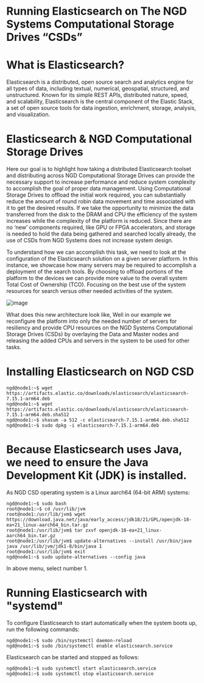 # Running Elasticsearch on The NGD Systems Computational Storage Drives  “CSDs”

# What is Elasticsearch? 
Elasticsearch is a distributed, open source search and analytics engine for all types of data, including textual, numerical, geospatial, structured, and unstructured. Known for its simple REST APIs, distributed nature, speed, and scalability, Elasticsearch is the central component of the Elastic Stack, a set of open source tools for data ingestion, enrichment, storage, analysis, and visualization.

# Elasticsearch & NGD Computational Storage Drives
Here our goal is to highlight how taking a distributed Elasticsearch toolset and distributing across NGD Computational Storage Drives can provide the necessary support to increase performance and reduce system complexity to accomplish the goal of proper data management. Using Computational Storage Drives to offload the initial work required, you can substantially reduce the amount of round robin data movement and time associated with it to get the desired results. If we take the opportunity to minimize the data transferred from the disk to the DRAM and CPU the efficiency of the system increases while the complexity of the platform is reduced. Since there are no ‘new’ components required, like GPU or FPGA accelerators, and storage is needed to hold the data being gathered and searched locally already, the use of CSDs from NGD Systems does not increase system design.

To understand how we can accomplish this task, we need to look at the configuration of the Elasticsearch solution on a given server platform. In this instance, we showcase how many servers may be required to accomplish a deployment of the search tools. By choosing to offload portions of the platform to the devices we can provide more value to the overall system Total Cost of Ownership (TCO). Focusing on the best use of the system resources for search versus other needed activities of the system. 

![image](https://user-images.githubusercontent.com/31414094/139505253-836667e0-bed5-4e96-bb52-e808b1a6e7c7.png)

What does this new architecture look like, Well in our example we reconfigure the platform into only the needed number of servers for resiliency and provide CPU resources on the NGD Systems Computational Storage Drives (CSDs) by overlaying the Data and Master nodes and releasing the added CPUs and servers in the system to be used for other tasks.

# Installing Elasticsearch on NGD CSD

```
ngd@node1:~$ wget https://artifacts.elastic.co/downloads/elasticsearch/elasticsearch-7.15.1-arm64.deb
ngd@node1:~$ wget https://artifacts.elastic.co/downloads/elasticsearch/elasticsearch-7.15.1-arm64.deb.sha512
ngd@node1:~$ shasum -a 512 -c elasticsearch-7.15.1-arm64.deb.sha512
ngd@node1:~$ sudo dpkg -i elasticsearch-7.15.1-arm64.deb
```

# Because Elasticsearch uses Java, we need to ensure the Java Development Kit (JDK) is installed. 
As NGD CSD operating system is a Linux aarch64 (64-bit ARM) systems:
```
ngd@node1:~$ sudo bash
root@node1:~$ cd /usr/lib/jvm
root@node1:/usr/lib/jvm$ wget https://download.java.net/java/early_access/jdk18/21/GPL/openjdk-18-ea+21_linux-aarch64_bin.tar.gz
root@node1:/usr/lib/jvm$ tar zxvf openjdk-18-ea+21_linux-aarch64_bin.tar.gz
root@node1:/usr/lib/jvm$ update-alternatives --install /usr/bin/jave java /usr/lib/jvm/jdk1-8/bin/java 1
root@node1:/usr/lib/jvm$ exit
ngd@node1:~$ sudo update-alternatives --config java
```
In above menu, select number 1.

# Running Elasticsearch with "systemd"
To configure Elasticsearch to start automatically when the system boots up, run the following commands:

```
ngd@node1:~$ sudo /bin/systemctl daemon-reload
ngd@node1:~$ sudo /bin/systemctl enable elasticsearch.service
```

Elasticsearch can be started and stopped as follows:

```
ngd@node1:~$ sudo systemctl start elasticsearch.service
ngd@node1:~$ sudo systemctl stop elasticsearch.service
```













